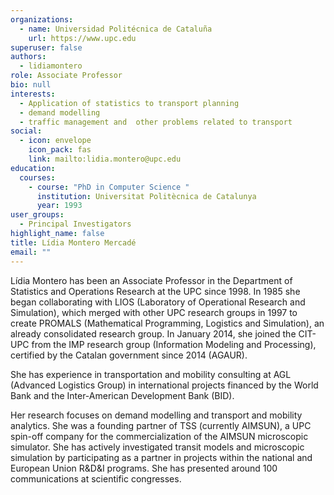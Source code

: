 ```yaml
---
organizations:
  - name: Universidad Politécnica de Cataluña
    url: https://www.upc.edu
superuser: false
authors:
  - lidiamontero
role: Associate Professor
bio: null
interests:
  - Application of statistics to transport planning
  - demand modelling
  - traffic management and  other problems related to transport
social:
  - icon: envelope
    icon_pack: fas
    link: mailto:lidia.montero@upc.edu
education:
  courses:
    - course: "PhD in Computer Science "
      institution: Universitat Politècnica de Catalunya
      year: 1993
user_groups:
  - Principal Investigators
highlight_name: false
title: Lídia Montero Mercadé
email: ""
---
```

Lídia Montero has been an Associate Professor in the Department of Statistics and Operations Research at the UPC since 1998. In 1985 she began collaborating with LIOS (Laboratory of Operational Research and Simulation), which merged with other UPC research groups in 1997 to create PROMALS (Mathematical Programming, Logistics and Simulation), an already consolidated research group. In January 2014, she joined the CIT-UPC from the IMP  research group (Information Modeling and Processing), certified by the Catalan government since 2014 (AGAUR). 

She has experience in transportation and mobility consulting at AGL (Advanced Logistics Group) in international projects financed by the World Bank and the Inter-American Development Bank (BID).

Her research focuses on demand modelling and transport and mobility analytics. She was a founding partner of TSS (currently AIMSUN), a UPC spin-off company for the commercialization of the AIMSUN microscopic simulator. She has actively investigated transit models and microscopic simulation by participating as a partner in projects within the national and European Union R&D&I programs. She has presented around 100 communications at scientific congresses.